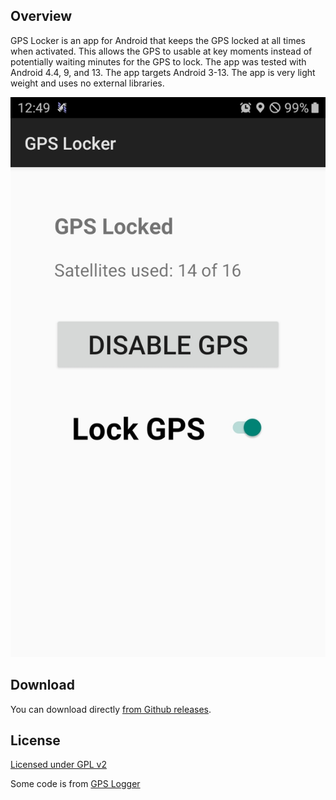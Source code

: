## Overview

GPS Locker is an app for Android that keeps the GPS locked at all times when activated. This allows the GPS to usable at key moments instead of potentially waiting minutes for the GPS to lock. The app was tested with Android 4.4, 9, and 13. The app targets Android 3-13. The app is very light weight and uses no external libraries.

![Screenshot](metadata/en-US/images/phoneScreenshots/1.png)

## Download

You can download directly [from Github releases](https://github.com/MrRar/gps_locker/releases).


## License

[Licensed under GPL v2](LICENSE.md)

Some code is from [GPS Logger](https://github.com/mendhak/gpslogger)
